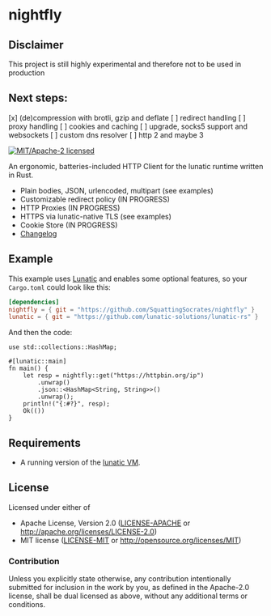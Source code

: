 # nightfly

## Disclaimer
This project is still highly experimental and therefore not to be used in production

## Next steps:
[x] (de)compression with brotli, gzip and deflate
[ ] redirect handling
[ ] proxy handling
[ ] cookies and caching
[ ] upgrade, socks5 support and websockets
[ ] custom dns resolver
[ ] http 2 and maybe 3

<!-- [![crates.io](https://img.shields.io/crates/v/nightfly.svg)](https://crates.io/crates/nightfly) -->
<!-- [![Documentation](https://docs.rs/nightfly/badge.svg)](https://docs.rs/nightfly) -->
[![MIT/Apache-2 licensed](https://img.shields.io/crates/l/nightfly.svg)](./LICENSE-APACHE)
<!-- [![CI](https://github.com/seanmonstar/nightfly/workflows/CI/badge.svg)](https://github.com/seanmonstar/nightfly/actions?query=workflow%3ACI) -->

An ergonomic, batteries-included HTTP Client for the lunatic runtime written in Rust.

- Plain bodies, JSON, urlencoded, multipart (see examples)
- Customizable redirect policy (IN PROGRESS)
- HTTP Proxies (IN PROGRESS)
- HTTPS via lunatic-native TLS (see examples)
- Cookie Store (IN PROGRESS)
- [Changelog](CHANGELOG.md)


## Example

This example uses [Lunatic](https://lunatic.rs) and enables some
optional features, so your `Cargo.toml` could look like this:

```toml
[dependencies]
nightfly = { git = "https://github.com/SquattingSocrates/nightfly" }
lunatic = { git = "https://github.com/lunatic-solutions/lunatic-rs" }
```

And then the code:

```rust,no_run
use std::collections::HashMap;

#[lunatic::main]
fn main() {
    let resp = nightfly::get("https://httpbin.org/ip")
        .unwrap()
        .json::<HashMap<String, String>>()
        .unwrap();
    println!("{:#?}", resp);
    Ok(())
}
```

## Requirements

- A running version of the [lunatic VM](https://github.com/lunatic-solutions/lunatic).

## License

Licensed under either of

- Apache License, Version 2.0 ([LICENSE-APACHE](LICENSE-APACHE) or http://apache.org/licenses/LICENSE-2.0)
- MIT license ([LICENSE-MIT](LICENSE-MIT) or http://opensource.org/licenses/MIT)

### Contribution

Unless you explicitly state otherwise, any contribution intentionally submitted
for inclusion in the work by you, as defined in the Apache-2.0 license, shall
be dual licensed as above, without any additional terms or conditions.
